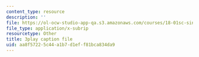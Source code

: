 ```yaml
---
content_type: resource
description: ''
file: https://ol-ocw-studio-app-qa.s3.amazonaws.com/courses/18-01sc-single-variable-calculus-fall-2010/aa8f57225c44a1b7d1eff81bca834da9_60VGKnYBpbg.srt
file_type: application/x-subrip
resourcetype: Other
title: 3play caption file
uid: aa8f5722-5c44-a1b7-d1ef-f81bca834da9
---
```


